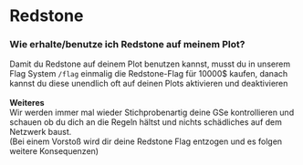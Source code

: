 # Redstone

### Wie erhalte/benutze ich Redstone auf meinem Plot?

Damit du Redstone auf deinem Plot benutzen kannst, musst du in unserem Flag System `/flag` einmalig die Redstone-Flag für 10000$ kaufen, danach kannst du diese unendlich oft auf deinen Plots aktivieren und deaktivieren\
\
**Weiteres** \
Wir werden immer mal wieder Stichprobenartig deine GSe kontrollieren und schauen ob du dich an die Regeln hältst und nichts schädliches auf dem Netzwerk baust. \
(Bei einem Vorstoß wird dir deine Redstone Flag entzogen und es folgen weitere Konsequenzen)
